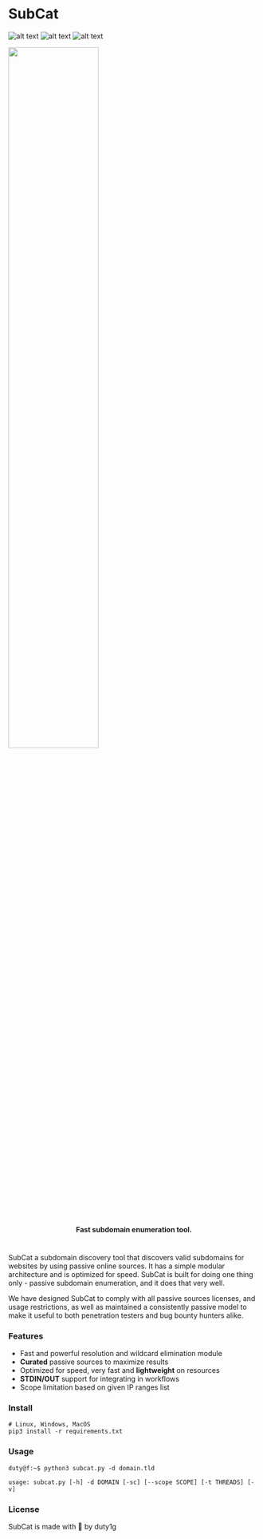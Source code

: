 # SubCat
![alt text](https://img.shields.io/github/stars/duty1g/subcat "")
![alt text](https://img.shields.io/github/languages/top/duty1g/subcat "")
![alt text](https://img.shields.io/github/license/duty1g/subcat "")

<img align="center" src="https://user-images.githubusercontent.com/3162883/168605639-8a2cb290-38d3-4edb-9587-584d17f4fac3.png" width="60%"/>
<h4 align="center">Fast subdomain enumeration tool.</h4>


#
SubCat a subdomain discovery tool that discovers valid subdomains for websites by using passive online sources. It has a simple modular architecture and is optimized for speed. SubCat is built for doing one thing only - passive subdomain enumeration, and it does that very well.

We have designed SubCat to comply with all passive sources licenses, and usage restrictions, as well as maintained a consistently passive model to make it useful to both penetration testers and bug bounty hunters alike.


### Features

- Fast and powerful resolution and wildcard elimination module
- **Curated** passive sources to maximize results
- Optimized for speed, very fast and **lightweight** on resources
- **STDIN/OUT** support for integrating in workflows
- Scope limitation based on given IP ranges list 

### Install
```
# Linux, Windows, MacOS
pip3 install -r requirements.txt
```

### Usage
```console
duty@f:~$ python3 subcat.py -d domain.tld

usage: subcat.py [-h] -d DOMAIN [-sc] [--scope SCOPE] [-t THREADS] [-v]
```

### License

SubCat is made with 🖤 by duty1g
